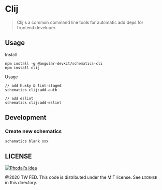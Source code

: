 # Clij


> Clij's a common command line tools for automatic add deps for frontend developer.

## Usage

Install

```
npm install -g @angular-devkit/schematics-cli
npm install clij
```

Usage

```
// add husky & lint-staged
schematics clij:add-auth

// add eslint 
schematics clij:add-eslint
```

## Development


### Create new schematics

```
schematics blank xxx
```


LICENSE
---

[![Phodal's Idea](http://brand.phodal.com/shields/idea-small.svg)](http://ideas.phodal.com/)

@2020 TW FED.  This code is distributed under the MIT license. See `LICENSE` in this directory.
